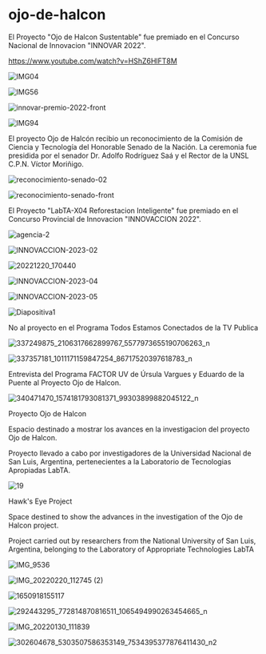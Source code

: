 # ojo-de-halcon
El Proyecto "Ojo de Halcon Sustentable" fue premiado en el Concurso Nacional de Innovacion "INNOVAR 2022".

https://www.youtube.com/watch?v=HShZ6HlFT8M

![IMG04](https://user-images.githubusercontent.com/88517674/201725876-c00abc5e-8d5d-4f0b-8dce-b56c53da1f2e.jpg)

![IMG56](https://user-images.githubusercontent.com/88517674/201725788-7e0dd3fb-e875-430d-a605-38b33baeb302.jpg)

![innovar-premio-2022-front](https://user-images.githubusercontent.com/88517674/201726427-85be7aef-94e6-403a-b407-d234f7e97e77.jpg)

![IMG94](https://github.com/cgcatuogno/ojo-de-halcon/assets/88517674/d03806bf-cfda-465d-ac62-7821144f25e7)



El proyecto Ojo de Halcón recibio un reconocimiento de la Comisión de Ciencia y Tecnología del Honorable Senado de la Nación. La ceremonia fue presidida por el senador Dr. Adolfo Rodríguez Saá y el Rector  de la UNSL C.P.N. Víctor Moriñigo.

![reconocimiento-senado-02](https://github.com/cgcatuogno/ojo-de-halcon/assets/88517674/0efad1f5-7995-476f-8da9-dd0d4242f0a2)

![reconocimiento-senado-front](https://github.com/cgcatuogno/ojo-de-halcon/assets/88517674/19ee7485-056f-4adb-8f5c-13ad9ed21d6b)



El Proyecto "LabTA-X04 Reforestacion Inteligente" fue premiado en el Concurso Provincial de Innovacion "INNOVACCION 2022".

![agencia-2](https://user-images.githubusercontent.com/88517674/213193077-7b8d16a5-54ef-4858-8ba9-a94b19ef3916.jpg)

![INNOVACCION-2023-02](https://user-images.githubusercontent.com/88517674/213193474-23e46c0a-0d7f-4892-b840-6ad5cba6e1d0.jpg)

![20221220_170440](https://user-images.githubusercontent.com/88517674/213193388-1aee9846-acb9-49cf-9265-99abed370503.jpg)

![INNOVACCION-2023-04](https://user-images.githubusercontent.com/88517674/213193666-e31b410d-3d9b-4f78-9717-253c34db58a2.jpg)

![INNOVACCION-2023-05](https://user-images.githubusercontent.com/88517674/213193610-999014e2-0b56-4488-b13a-f72c57b0f3ed.jpg)

![Diapositiva1](https://user-images.githubusercontent.com/88517674/213194426-6ad1105e-582b-4da1-826b-ae630f474b3e.PNG)


No al proyecto en el Programa Todos Estamos Conectados de la TV Publica

![337249875_2106317662899767_5577973655190706263_n](https://github.com/cgcatuogno/ojo-de-halcon/assets/88517674/6b45cf66-8246-423f-8462-ee790d58f3fb)

![337357181_1011171159847254_86717520397618783_n](https://github.com/cgcatuogno/ojo-de-halcon/assets/88517674/52649c14-4aac-49a2-8aaf-709569bc1567)



Entrevista del Programa FACTOR UV de Úrsula Vargues y Eduardo de la Puente al Proyecto Ojo de Halcon.

![340471470_1574181793081371_99303899882045122_n](https://github.com/cgcatuogno/ojo-de-halcon/assets/88517674/838fa860-51c8-45c9-bc0e-dac0315f05f4)





Proyecto Ojo de Halcon

Espacio destinado a mostrar los avances en la investigacion del proyecto Ojo de Halcon.

Proyecto llevado a cabo por investigadores de la Universidad Nacional de San Luis, Argentina, pertenecientes a la Laboratorio de Tecnologias Apropiadas LabTA.


![19](https://github.com/cgcatuogno/ojo-de-halcon/assets/88517674/f8faff31-59a7-4296-8b40-a114841f3e37)


Hawk's Eye Project

Space destined to show the advances in the investigation of the Ojo de Halcon project.

Project carried out by researchers from the National University of San Luis, Argentina, belonging to the Laboratory of Appropriate Technologies LabTA

![IMG_9536](https://github.com/cgcatuogno/ojo-de-halcon/assets/88517674/585a556f-187d-45a3-a530-1264c6656be8)

![IMG_20220220_112745 (2)](https://github.com/cgcatuogno/ojo-de-halcon/assets/88517674/81a4ef37-0043-4ebb-8d44-922dc6e29f88)

![1650918155117](https://github.com/cgcatuogno/ojo-de-halcon/assets/88517674/521b508e-6cb9-495a-8d76-5550d2cb7abc)

![292443295_772814870816511_1065494990263454665_n](https://github.com/cgcatuogno/ojo-de-halcon/assets/88517674/5351dfb6-bb55-449c-a369-b17172c39426)

![IMG_20220130_111839](https://github.com/cgcatuogno/ojo-de-halcon/assets/88517674/8cb438e8-792e-4427-8747-fed31f3c3259)

![302604678_5303507586353149_7534395377876411430_n2](https://github.com/cgcatuogno/ojo-de-halcon/assets/88517674/5e8f269c-09ae-46e0-b710-a613fb434326)
